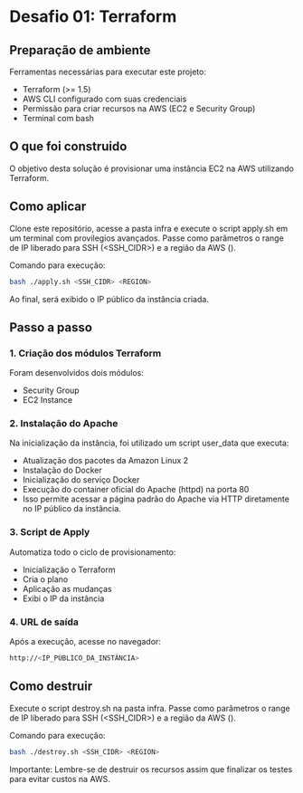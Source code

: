 # Desafio 01: Terraform

## Preparação de ambiente 

Ferramentas necessárias para executar este projeto:

- Terraform (>= 1.5)
- AWS CLI configurado com suas credenciais
- Permissão para criar recursos na AWS (EC2 e Security Group)
- Terminal com bash

## O que foi construido

O objetivo desta solução é provisionar uma instância EC2 na AWS utilizando Terraform.

## Como aplicar 

Clone este repositório, acesse a pasta infra e execute o script apply.sh em um terminal com provilegios avançados. Passe como parâmetros o range de IP liberado para SSH (<SSH_CIDR>) e a região da AWS (<REGION>).

Comando para execução: 

```bash
bash ./apply.sh <SSH_CIDR> <REGION>
```

Ao final, será exibido o IP público da instância criada.

## Passo a passo 

### 1. Criação dos módulos Terraform 

Foram desenvolvidos dois módulos:

- Security Group
- EC2 Instance

### 2. Instalação do Apache

Na inicialização da instância, foi utilizado um script user_data que executa:

- Atualização dos pacotes da Amazon Linux 2
- Instalação do Docker
- Inicialização do serviço Docker
- Execução do container oficial do Apache (httpd) na porta 80
- Isso permite acessar a página padrão do Apache via HTTP diretamente no IP público da instância.


### 3. Script de Apply

Automatiza todo o ciclo de provisionamento:

- Inicialização o Terraform
- Cria o plano
- Aplicação as mudanças
- Exibi o IP da instância

### 4. URL de saída

Após a execução, acesse no navegador:

```bash
http://<IP_PÚBLICO_DA_INSTÂNCIA>
```

## Como destruir

Execute o script destroy.sh na pasta infra. Passe como parâmetros o range de IP liberado para SSH (<SSH_CIDR>) e a região da AWS (<REGION>).

Comando para execução: 

```bash
bash ./destroy.sh <SSH_CIDR> <REGION>
```

Importante: Lembre-se de destruir os recursos assim que finalizar os testes para evitar custos na AWS.